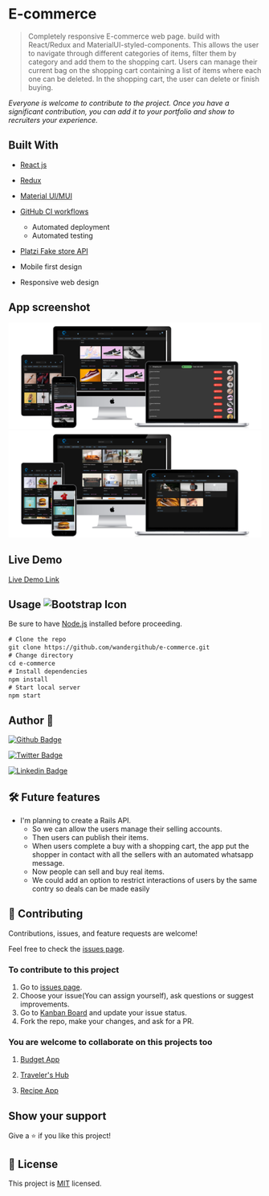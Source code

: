 # E-commerce

> Completely responsive E-commerce web page. build with React/Redux and MaterialUI-styled-components. This allows the user to navigate through different categories of items, filter them by category and add them to the shopping cart. Users can manage their current bag on the shopping cart containing a list of items where each one can be deleted. In the shopping cart, the user can delete or finish buying.

_Everyone is welcome to contribute to the project. Once you have a significant contribution, you can add it to your portfolio and show to recruiters your experience._

## Built With

- [React js]()
- [Redux](https://redux.js.org/)
- [Material UI/MUI](https://mui.com)
- [GitHub CI workflows](https://github.com/wandergithub/e-commerce/actions)
    - Automated deployment
    - Automated testing
- [Platzi Fake store API](https://fakeapi.platzi.com/doc/categories#get-all-categories)

- Mobile first design
- Responsive web design

## App screenshot

<img src="./app_screenshot(2).png" />
<img src="./app_screenshot.png" />

## Live Demo

[Live Demo Link](https://wandergithub.github.io/e-commerce/)

## Usage <img src="https://img.icons8.com/external-filled-outline-geotatah/344/external-engine-merger-and-acquisition-filled-outline-filled-outline-geotatah.png" alt="Bootstrap Icon" style="width: 50px; height: 50px">

Be sure to have [Node.js](https://nodejs.org/) installed before proceeding.

```shell
# Clone the repo
git clone https://github.com/wandergithub/e-commerce.git
# Change directory
cd e-commerce
# Install dependencies
npm install
# Start local server
npm start
```

<!-- ### Run tests -->

## Author 👤

[![Github Badge](https://img.shields.io/badge/@wandergithub-100000?style=for-the-badge&logo=github&logoColor=white)](https://github.com/wandergithub)&nbsp;

[![Twitter Badge](https://img.shields.io/badge/-@wanderklk1_-1ca0f1?style=flat-square&labelColor=1ca0f1&logo=twitter&logoColor=white&link=https://twitter.com/wanderklk1)](https://twitter.com/wanderklk1)&nbsp;

[![Linkedin Badge](https://img.shields.io/badge/-Wander%20Gonzalez%20Martinez-blue?style=flat-square&logo=Linkedin&logoColor=white&link=https://www.linkedin.com/in/wander-gonzalez/)](https://www.linkedin.com/in/wander-gonzalez/)&nbsp;

## 🛠️ Future features

- I'm planning to create a Rails API.
    - So we can allow the users manage their selling accounts.
    - Then users can publish their items.
    - When users complete a buy with a shopping cart, the app put the shopper in contact with all the sellers with an automated whatsapp message.
    - Now people can sell and buy real items.
    - We could add an option to restrict interactions of users by the same contry so deals can be made easily

## 🤝 Contributing

Contributions, issues, and feature requests are welcome!

Feel free to check the [issues page](../../issues/).

### To contribute to this project

1. Go to [issues page](../../issues/).
2. Choose your issue(You can assign yourself), ask questions or suggest improvements.
3. Go to [Kanban Board](https://github.com/users/wandergithub/projects/4/views/1) and update your issue status.
4. Fork the repo, make your changes, and ask for a PR.

### You are welcome to collaborate on this projects too

1. [Budget App](https://github.com/wandergithub/budget-app)

2. [Traveler's Hub](https://github.com/wandergithub/travelers-hub)

3. [Recipe App](https://github.com/wandergithub/Recipe-app)

## Show your support

Give a ⭐️ if you like this project!

## 📝 License

This project is [MIT](./MIT.md) licensed.
